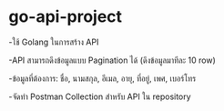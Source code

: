 ﻿# go-api-project
-ใช้ Golang ในการสร้าง API

-API สามารถดึงข้อมูลแบบ Pagination ได้ (ดึงข้อมูลมาทีละ 10 row)

-ข้อมูลที่ต้องการ: ชื่อ, นามสกุล, อีเมล, อายุ, ที่อยู่, เพศ, เบอร์โทร

-จัดทำ Postman Collection สำหรับ API ใน repository
